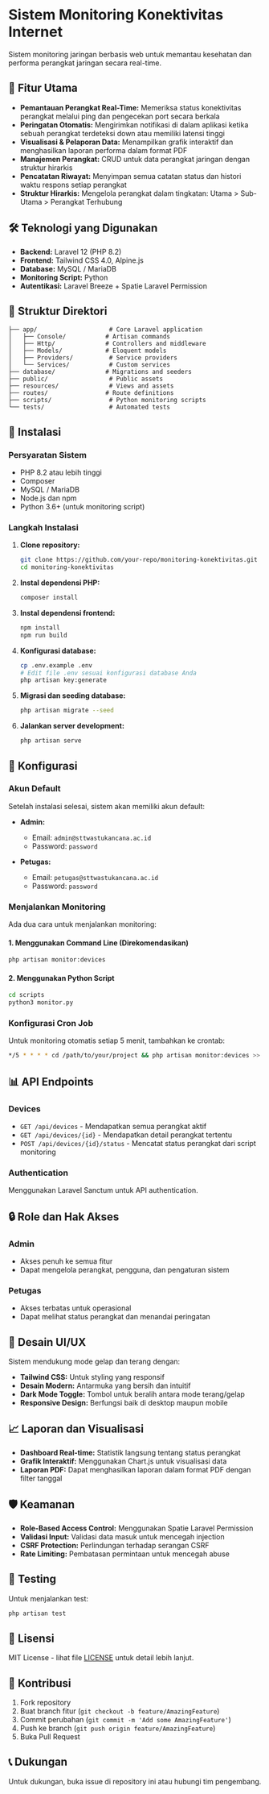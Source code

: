# Sistem Monitoring Konektivitas Internet

Sistem monitoring jaringan berbasis web untuk memantau kesehatan dan performa perangkat jaringan secara real-time.

## 🚀 Fitur Utama

- **Pemantauan Perangkat Real-Time:** Memeriksa status konektivitas perangkat melalui ping dan pengecekan port secara berkala
- **Peringatan Otomatis:** Mengirimkan notifikasi di dalam aplikasi ketika sebuah perangkat terdeteksi down atau memiliki latensi tinggi
- **Visualisasi & Pelaporan Data:** Menampilkan grafik interaktif dan menghasilkan laporan performa dalam format PDF
- **Manajemen Perangkat:** CRUD untuk data perangkat jaringan dengan struktur hirarkis
- **Pencatatan Riwayat:** Menyimpan semua catatan status dan histori waktu respons setiap perangkat
- **Struktur Hirarkis:** Mengelola perangkat dalam tingkatan: Utama > Sub-Utama > Perangkat Terhubung

## 🛠️ Teknologi yang Digunakan

- **Backend:** Laravel 12 (PHP 8.2)
- **Frontend:** Tailwind CSS 4.0, Alpine.js
- **Database:** MySQL / MariaDB
- **Monitoring Script:** Python
- **Autentikasi:** Laravel Breeze + Spatie Laravel Permission

## 📁 Struktur Direktori

```
├── app/                    # Core Laravel application
│   ├── Console/           # Artisan commands
│   ├── Http/              # Controllers and middleware
│   ├── Models/            # Eloquent models
│   ├── Providers/          # Service providers
│   └── Services/           # Custom services
├── database/              # Migrations and seeders
├── public/                 # Public assets
├── resources/              # Views and assets
├── routes/                # Route definitions
├── scripts/                # Python monitoring scripts
└── tests/                  # Automated tests
```

## 🚀 Instalasi

### Persyaratan Sistem

- PHP 8.2 atau lebih tinggi
- Composer
- MySQL / MariaDB
- Node.js dan npm
- Python 3.6+ (untuk monitoring script)

### Langkah Instalasi

1. **Clone repository:**
   ```bash
   git clone https://github.com/your-repo/monitoring-konektivitas.git
   cd monitoring-konektivitas
   ```

2. **Instal dependensi PHP:**
   ```bash
   composer install
   ```

3. **Instal dependensi frontend:**
   ```bash
   npm install
   npm run build
   ```

4. **Konfigurasi database:**
   ```bash
   cp .env.example .env
   # Edit file .env sesuai konfigurasi database Anda
   php artisan key:generate
   ```

5. **Migrasi dan seeding database:**
   ```bash
   php artisan migrate --seed
   ```

6. **Jalankan server development:**
   ```bash
   php artisan serve
   ```

## 🔧 Konfigurasi

### Akun Default

Setelah instalasi selesai, sistem akan memiliki akun default:

- **Admin:**
  - Email: `admin@sttwastukancana.ac.id`
  - Password: `password`

- **Petugas:**
  - Email: `petugas@sttwastukancana.ac.id`
  - Password: `password`

### Menjalankan Monitoring

Ada dua cara untuk menjalankan monitoring:

#### 1. Menggunakan Command Line (Direkomendasikan)

```bash
php artisan monitor:devices
```

#### 2. Menggunakan Python Script

```bash
cd scripts
python3 monitor.py
```

### Konfigurasi Cron Job

Untuk monitoring otomatis setiap 5 menit, tambahkan ke crontab:

```bash
*/5 * * * * cd /path/to/your/project && php artisan monitor:devices >> /dev/null 2>&1
```

## 📊 API Endpoints

### Devices
- `GET /api/devices` - Mendapatkan semua perangkat aktif
- `GET /api/devices/{id}` - Mendapatkan detail perangkat tertentu
- `POST /api/devices/{id}/status` - Mencatat status perangkat dari script monitoring

### Authentication
Menggunakan Laravel Sanctum untuk API authentication.

## 🔒 Role dan Hak Akses

### Admin
- Akses penuh ke semua fitur
- Dapat mengelola perangkat, pengguna, dan pengaturan sistem

### Petugas
- Akses terbatas untuk operasional
- Dapat melihat status perangkat dan menandai peringatan

## 🎨 Desain UI/UX

Sistem mendukung mode gelap dan terang dengan:

- **Tailwind CSS:** Untuk styling yang responsif
- **Desain Modern:** Antarmuka yang bersih dan intuitif
- **Dark Mode Toggle:** Tombol untuk beralih antara mode terang/gelap
- **Responsive Design:** Berfungsi baik di desktop maupun mobile

## 📈 Laporan dan Visualisasi

- **Dashboard Real-time:** Statistik langsung tentang status perangkat
- **Grafik Interaktif:** Menggunakan Chart.js untuk visualisasi data
- **Laporan PDF:** Dapat menghasilkan laporan dalam format PDF dengan filter tanggal

## 🛡️ Keamanan

- **Role-Based Access Control:** Menggunakan Spatie Laravel Permission
- **Validasi Input:** Validasi data masuk untuk mencegah injection
- **CSRF Protection:** Perlindungan terhadap serangan CSRF
- **Rate Limiting:** Pembatasan permintaan untuk mencegah abuse

## 🧪 Testing

Untuk menjalankan test:

```bash
php artisan test
```

## 📄 Lisensi

MIT License - lihat file [LICENSE](LICENSE) untuk detail lebih lanjut.

## 🤝 Kontribusi

1. Fork repository
2. Buat branch fitur (`git checkout -b feature/AmazingFeature`)
3. Commit perubahan (`git commit -m 'Add some AmazingFeature'`)
4. Push ke branch (`git push origin feature/AmazingFeature`)
5. Buka Pull Request

## 📞 Dukungan

Untuk dukungan, buka issue di repository ini atau hubungi tim pengembang.